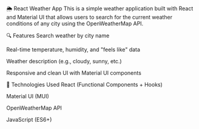 🌦️ React Weather App
This is a simple weather application built with React and Material UI that allows users to search for the current weather conditions of any city using the OpenWeatherMap API.

🔍 Features
Search weather by city name

Real-time temperature, humidity, and "feels like" data

Weather description (e.g., cloudy, sunny, etc.)

Responsive and clean UI with Material UI components

🚀 Technologies Used
React (Functional Components + Hooks)

Material UI (MUI)

OpenWeatherMap API

JavaScript (ES6+)
